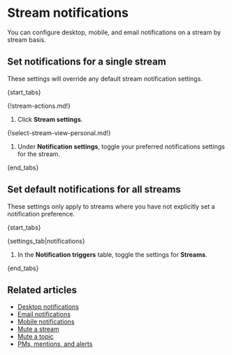# Stream notifications

You can configure desktop, mobile, and email notifications on a stream by
stream basis.

## Set notifications for a single stream

These settings will override any default stream notification settings.

{start_tabs}

{!stream-actions.md!}

1. Click **Stream settings**.

{!select-stream-view-personal.md!}

1. Under **Notification settings**, toggle your preferred
   notifications settings for the stream.

{end_tabs}

## Set default notifications for all streams

These settings only apply to streams where you have not
explicitly set a notification preference.

{start_tabs}

{settings_tab|notifications}

1. In the **Notification triggers** table,
   toggle the settings for **Streams**.

{end_tabs}

## Related articles

* [Desktop notifications](/help/desktop-notifications)
* [Email notifications](/help/email-notifications)
* [Mobile notifications](/help/mobile-notifications)
* [Mute a stream](/help/mute-a-stream)
* [Mute a topic](/help/mute-a-topic)
* [PMs, mentions, and alerts](/help/pm-mention-alert-notifications)

